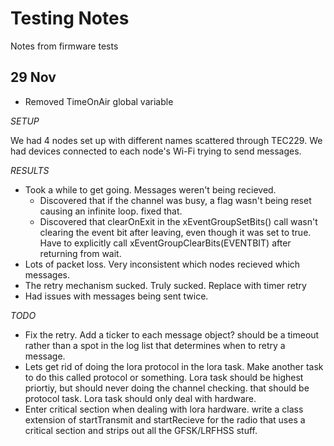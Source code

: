 # Testing Notes

Notes from firmware tests

## 29 Nov

- Removed TimeOnAir global variable

_SETUP_

We had 4 nodes set up with different names scattered through TEC229. We had devices connected to each node's Wi-Fi trying to send messages.

_RESULTS_

- Took a while to get going. Messages weren't being recieved.
    - Discovered that if the channel was busy, a flag wasn't being reset causing an infinite loop. fixed that.
    - Discovered that clearOnExit in the xEventGroupSetBits() call wasn't clearing the event bit after leaving, even though it was set to true. Have to explicitly call xEventGroupClearBits(EVENTBIT) after returning from wait.
- Lots of packet loss. Very inconsistent which nodes recieved which messages.
- The retry mechanism sucked. Truly sucked. Replace with timer retry
- Had issues with messages being sent twice.

_TODO_

- Fix the retry. Add a ticker to each message object? should be a timeout rather than a spot in the log list that determines when to retry a message.
- Lets get rid of doing the lora protocol in the lora task. Make another task to do this called protocol or something. Lora task should be highest priortiy, but should never doing the channel checking. that should be protocol task. Lora task should only deal with hardware.
- Enter critical section when dealing with lora hardware. write a class extension of startTransmit and startRecieve for the radio that uses a critical section and strips out all the GFSK/LRFHSS stuff.
